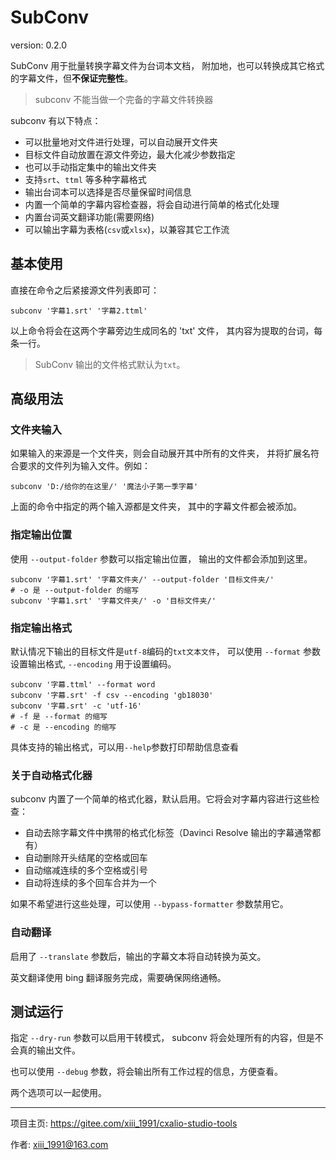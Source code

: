 # SubConv

version: 0.2.0

SubConv 用于批量转换字幕文件为台词本文档，
附加地，也可以转换成其它格式的字幕文件，但**不保证完整性**。

>subconv 不能当做一个完备的字幕文件转换器

subconv 有以下特点：
- 可以批量地对文件进行处理，可以自动展开文件夹
- 目标文件自动放置在源文件旁边，最大化减少参数指定
- 也可以手动指定集中的输出文件夹
- 支持`srt`、`ttml` 等多种字幕格式
- 输出台词本可以选择是否尽量保留时间信息
- 内置一个简单的字幕内容检查器，将会自动进行简单的格式化处理
- 内置台词英文翻译功能(需要网络)
- 可以输出字幕为表格(`csv`或`xlsx`)，以兼容其它工作流

## 基本使用

直接在命令之后紧接源文件列表即可：

```shell
subconv '字幕1.srt' '字幕2.ttml'
```

以上命令将会在这两个字幕旁边生成同名的 'txt' 文件，
其内容为提取的台词，每条一行。

> SubConv 输出的文件格式默认为`txt`。

## 高级用法

### 文件夹输入

如果输入的来源是一个文件夹，则会自动展开其中所有的文件夹，
并将扩展名符合要求的文件列为输入文件。例如：

```shell
subconv 'D:/给你的在这里/' '魔法小子第一季字幕'
```

上面的命令中指定的两个输入源都是文件夹，
其中的字幕文件都会被添加。

### 指定输出位置

使用 `--output-folder` 参数可以指定输出位置，
输出的文件都会添加到这里。

```shell
subconv '字幕1.srt' '字幕文件夹/' --output-folder '目标文件夹/'
# -o 是 --output-folder 的缩写
subconv '字幕1.srt' '字幕文件夹/' -o '目标文件夹/'
```

### 指定输出格式

默认情况下输出的目标文件是`utf-8`编码的`txt文本文件`，
可以使用 `--format` 参数设置输出格式, `--encoding` 用于设置编码。

```shell
subconv '字幕.ttml' --format word 
subconv '字幕.srt' -f csv --encoding 'gb18030'
subconv '字幕.srt' -c 'utf-16'
# -f 是 --format 的缩写
# -c 是 --encoding 的缩写
```

具体支持的输出格式，可以用`--help`参数打印帮助信息查看

### 关于自动格式化器

subconv 内置了一个简单的格式化器，默认启用。它将会对字幕内容进行这些检查：
- 自动去除字幕文件中携带的格式化标签（Davinci Resolve 输出的字幕通常都有）
- 自动删除开头结尾的空格或回车
- 自动缩减连续的多个空格或引号
- 自动将连续的多个回车合并为一个

如果不希望进行这些处理，可以使用 `--bypass-formatter` 参数禁用它。

### 自动翻译

启用了 `--translate` 参数后，输出的字幕文本将自动转换为英文。

英文翻译使用 bing 翻译服务完成，需要确保网络通畅。

## 测试运行
指定 `--dry-run` 参数可以启用干转模式，
subconv 将会处理所有的内容，但是不会真的输出文件。

也可以使用 `--debug` 参数，将会输出所有工作过程的信息，方便查看。

两个选项可以一起使用。

-----
项目主页: https://gitee.com/xiii_1991/cxalio-studio-tools

作者: xiii_1991@163.com